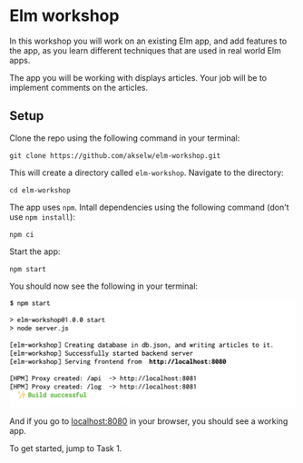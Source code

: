 # Elm workshop

In this workshop you will work on an existing Elm app, and add features to the app,
as you learn different techniques that are used in real world Elm apps.

The app you will be working with displays articles.
Your job will be to implement comments on the articles.

## Setup

Clone the repo using the following command in your terminal:

```
git clone https://github.com/akselw/elm-workshop.git
```

This will create a directory called `elm-workshop`. Navigate to the directory:

```
cd elm-workshop
```

The app uses `npm`. Intall dependencies using the following command (don't use `npm install`):

```
npm ci
``` 

Start the app:

```
npm start
```

You should now see the following in your terminal:

![alt text](/book/npm-start.png "Result of `npm start`")

And if you go to [localhost:8080](http://localhost:8080) in your browser,
you should see a working app. 

To get started, jump to Task 1.
